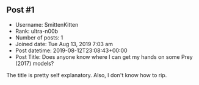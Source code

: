 ## Post #1
- Username: SmittenKitten
- Rank: ultra-n00b
- Number of posts: 1
- Joined date: Tue Aug 13, 2019 7:03 am
- Post datetime: 2019-08-12T23:08:43+00:00
- Post Title: Does anyone know where I can get my hands on some Prey (2017) models?

The title is pretty self explanatory. Also, I don't know how to rip.
